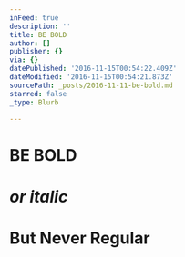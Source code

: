 ```yaml
---
inFeed: true
description: ''
title: BE BOLD
author: []
publisher: {}
via: {}
datePublished: '2016-11-15T00:54:22.409Z'
dateModified: '2016-11-15T00:54:21.873Z'
sourcePath: _posts/2016-11-11-be-bold.md
starred: false
_type: Blurb

---
```

# **BE BOLD**

# _or italic_

# But Never Regular
